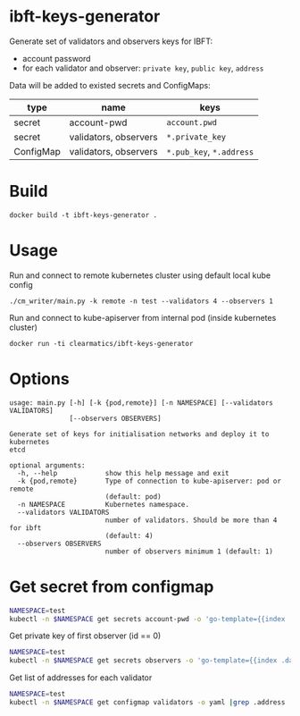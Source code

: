 # ibft-keys-generator
Generate set of validators and observers keys for IBFT:
- account password
- for each validator and observer: `private key`, `public key`, `address`

Data will be added to existed secrets and ConfigMaps:


| type      | name                  | keys                     |
|-----------|-----------------------|--------------------------|
| secret    | account-pwd           | `account.pwd`            |
| secret    | validators, observers | `*.private_key`          | 
| ConfigMap | validators, observers | `*.pub_key`, `*.address` | 


# Build
```
docker build -t ibft-keys-generator .
```

# Usage

Run and connect to remote kubernetes cluster using default local kube config
```
./cm_writer/main.py -k remote -n test --validators 4 --observers 1
```

Run and connect to kube-apiserver from internal pod (inside kubernetes cluster)
```
docker run -ti clearmatics/ibft-keys-generator
```

# Options
```
usage: main.py [-h] [-k {pod,remote}] [-n NAMESPACE] [--validators VALIDATORS]
               [--observers OBSERVERS]

Generate set of keys for initialisation networks and deploy it to kubernetes
etcd

optional arguments:
  -h, --help            show this help message and exit
  -k {pod,remote}       Type of connection to kube-apiserver: pod or remote
                        (default: pod)
  -n NAMESPACE          Kubernetes namespace.
  --validators VALIDATORS
                        number of validators. Should be more than 4 for ibft
                        (default: 4)
  --observers OBSERVERS
                        number of observers minimum 1 (default: 1)
```


# Get secret from configmap

```bash
NAMESPACE=test
kubectl -n $NAMESPACE get secrets account-pwd -o 'go-template={{index .data "account.pwd"}}' | base64 --decode; echo ""
```
Get private key of first observer (id == 0)

```bash
NAMESPACE=test
kubectl -n $NAMESPACE get secrets observers -o 'go-template={{index .data "0.private_key"}}' | base64 --decode; echo ""
```

Get list of addresses for each validator
```bash
NAMESPACE=test
kubectl -n $NAMESPACE get configmap validators -o yaml |grep .address

```
